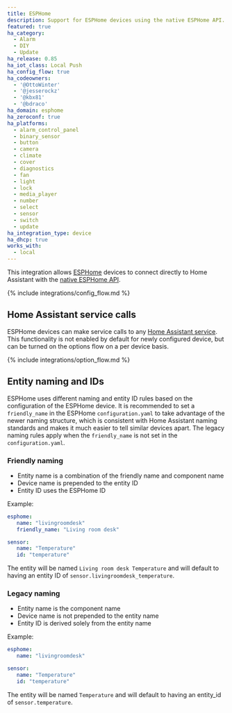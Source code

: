 ```yaml
---
title: ESPHome
description: Support for ESPHome devices using the native ESPHome API.
featured: true
ha_category:
  - Alarm
  - DIY
  - Update
ha_release: 0.85
ha_iot_class: Local Push
ha_config_flow: true
ha_codeowners:
  - '@OttoWinter'
  - '@jesserockz'
  - '@kbx81'
  - '@bdraco'
ha_domain: esphome
ha_zeroconf: true
ha_platforms:
  - alarm_control_panel
  - binary_sensor
  - button
  - camera
  - climate
  - cover
  - diagnostics
  - fan
  - light
  - lock
  - media_player
  - number
  - select
  - sensor
  - switch
  - update
ha_integration_type: device
ha_dhcp: true
works_with:
  - local
---
```


This integration allows [ESPHome](https://esphome.io) devices to connect directly to Home Assistant with the [native ESPHome API](https://esphome.io/components/api.html).

{% include integrations/config_flow.md %}

## Home Assistant service calls

ESPHome devices can make service calls to any [Home Assistant service](https://esphome.io/components/api.html#homeassistant-service-action). This functionality is not enabled by default for newly configured device, but can be turned on the options flow on a per device basis.

{% include integrations/option_flow.md %}

## Entity naming and IDs

ESPHome uses different naming and entity ID rules based on the configuration of the ESPHome device. It is recommended to set a `friendly_name` in the ESPHome `configuration.yaml` to take advantage of the newer naming structure, which is consistent with Home Assistant naming standards and makes it much easier to tell similar devices apart. The legacy naming rules apply when the `friendly_name` is not set in the `configuration.yaml`.

### Friendly naming

- Entity name is a combination of the friendly name and component name
- Device name is prepended to the entity ID
- Entity ID uses the ESPHome ID

Example:

```yaml
esphome:
   name: "livingroomdesk"
   friendly_name: "Living room desk"

sensor:
   name: "Temperature"
   id: "temperature"
```

The entity will be named `Living room desk Temperature` and will default to having an entity ID of `sensor.livingroomdesk_temperature`.

### Legacy naming

- Entity name is the component name
- Device name is not prepended to the entity name
- Entity ID is derived solely from the entity name

Example:

```yaml
esphome:
   name: "livingroomdesk"

sensor:
   name: "Temperature"
   id: "temperature"
```

The entity will be named `Temperature` and will default to having an entity_id of `sensor.temperature`.
